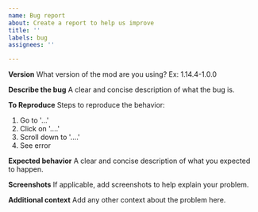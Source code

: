 ```yaml
---
name: Bug report
about: Create a report to help us improve
title: ''
labels: bug
assignees: ''

---
```


**Version**
What version of the mod are you using? Ex: 1.14.4-1.0.0

**Describe the bug**
A clear and concise description of what the bug is.

**To Reproduce**
Steps to reproduce the behavior:
1. Go to '...'
2. Click on '....'
3. Scroll down to '....'
4. See error

**Expected behavior**
A clear and concise description of what you expected to happen.

**Screenshots**
If applicable, add screenshots to help explain your problem.

**Additional context**
Add any other context about the problem here.
